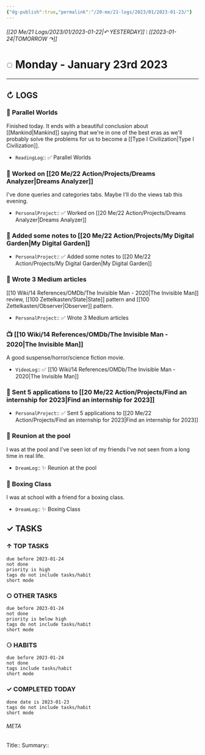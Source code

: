 ```yaml
---
{"dg-publish":true,"permalink":"/20-me/21-logs/2023/01/2023-01-23/"}
---
```


###### [[20 Me/21 Logs/2023/01/2023-01-22\|↶ YESTERDAY]] ⁝ [[2023-01-24\|TOMORROW ↷]]
# ◌ Monday - January 23rd 2023
---
## ↻ LOGS
### 📕 Parallel Worlds
Finished today. It ends with a beautiful conclusion about [[Mankind\|Mankind]] saying that we're in one of the best eras as we'll probably solve the problems for us to become a [[Type I Civilization\|Type I Civilization]].
- `ReadingLog`:: ✅ Parallel Worlds 

### 🚧 Worked on [[20 Me/22 Action/Projects/Dreams Analyzer\|Dreams Analyzer]]
I've done queries and categories tabs. Maybe I'll do the views tab this evening.
- `PersonalProject`:: ✅ Worked on [[20 Me/22 Action/Projects/Dreams Analyzer\|Dreams Analyzer]]

### 🚧 Added some notes to [[20 Me/22 Action/Projects/My Digital Garden\|My Digital Garden]]
- `PersonalProject`:: ✅ Added some notes to [[20 Me/22 Action/Projects/My Digital Garden\|My Digital Garden]]

### 🚧 Wrote 3 Medium articles
[[10 Wiki/14 References/OMDb/The Invisible Man - 2020\|The Invisible Man]] review, [[100 Zettelkasten/State\|State]] pattern and [[100 Zettelkasten/Observer\|Observer]] pattern.
- `PersonalProject`:: ✅ Wrote 3 Medium articles

### 📺 [[10 Wiki/14 References/OMDb/The Invisible Man - 2020\|The Invisible Man]]
A good suspense/horror/science fiction movie.
- `VideoLog`:: ✅ [[10 Wiki/14 References/OMDb/The Invisible Man - 2020\|The Invisible Man]]

### 🚧 Sent 5 applications to [[20 Me/22 Action/Projects/Find an internship for 2023\|Find an internship for 2023]]
- `PersonalProject`:: ✅ Sent 5 applications to [[20 Me/22 Action/Projects/Find an internship for 2023\|Find an internship for 2023]]

### 💭 Reunion at the pool
I was at the pool and I've seen lot of my friends I've not seen from a long time in real life.
- `DreamLog`:: ✨ Reunion at the pool

### 💭 Boxing Class
I was at school with a friend for a boxing class.
- `DreamLog`:: ✨ Boxing Class


## ✓ TASKS

###  ↑ TOP TASKS
```tasks
due before 2023-01-24
not done
priority is high
tags do not include tasks/habit
short mode
```

### ○ OTHER TASKS
```tasks
due before 2023-01-24
not done
priority is below high
tags do not include tasks/habit
short mode
```

### ⚆ HABITS
```tasks
due before 2023-01-24
not done
tags include tasks/habit
short mode
```

### ✓ COMPLETED TODAY
```tasks
done date is 2023-01-23
tags do not include tasks/habit
short mode
```





###### META
Title:: 
Summary:: 


